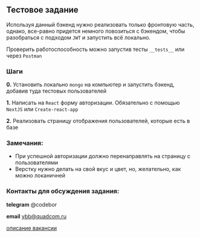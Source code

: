 ## Тестовое задание
Используя данный бэкенд нужно реализовать только фронтовую часть, однако, все-равно придется немного повозиться с бэкендом, чтобы разобраться с подходом `JWT` и запустить всё локально.

Проверить работоспособность можно запустив тесты `__tests__` или через `Postman`

### Шаги
  **0.** Установить локально `mongo` на компьютер и запустить бэкенд, добавив туда тестовых пользователей

  **1.** Написать на `React` форму авторизации. Обязательно с помощью `NextJS` или `Create-react-app`

  **2.** Реализовать страницу отображения пользователей, которые есть в базе

### Замечания:
- При успешной авторизации должно перенаправлять на страницу с пользователями
- Верстку нужно делать на свой вкус и цвет, но, желательно, как можно локаничней

### Контакты для обсуждения задания:

**telegram** @codebor

**email** ybb@quadcom.ru

[описание вакансии](./vacancy.md)